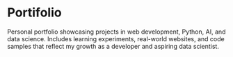 # Portifolio
Personal portfolio showcasing projects in web development, Python, AI, and data science. Includes learning experiments, real-world websites, and code samples that reflect my growth as a developer and aspiring data scientist.
